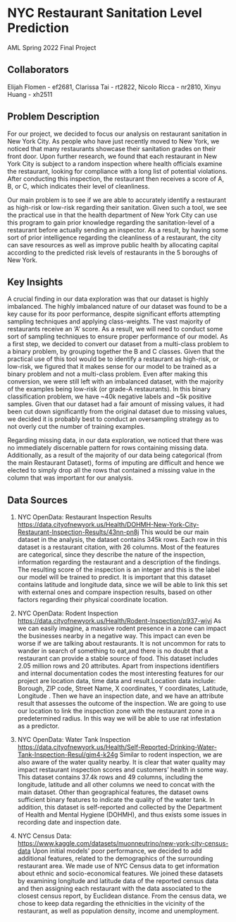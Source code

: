 # NYC Restaurant Sanitation Level Prediction
AML Spring 2022 Final Project

## Collaborators
Elijah Flomen - ef2681, Clarissa Tai - rt2822, Nicolo Ricca - nr2810, Xinyu Huang - xh2511

## Problem Description

For our project, we decided to focus our analysis on restaurant sanitation in New York City. As people who have just recently moved to New York, we noticed that many restaurants showcase their sanitation grades on their front door. Upon further research, we found that each restaurant in New York City is subject to a random inspection where health officials examine the restaurant, looking for compliance with a long list of potential violations. After conducting this inspection, the restaurant then receives a score of A, B, or C, which indicates their level of cleanliness. 

Our main problem is to see if we are able to accurately identify a restaurant as high-risk or low-risk regarding their sanitation. Given such a tool, we see the practical use in that the health department of New York City can use this program to gain prior knowledge regarding the sanitation-level of a restaurant before actually sending an inspector. As a result, by having some sort of prior intelligence regarding the cleanliness of a restaurant, the city can save resources as well as improve public health by allocating capital according to the predicted risk levels of restaurants in the 5 boroughs of New York. 

## Key Insights

A crucial finding in our data exploration was that our dataset is highly imbalanced. The highly imbalanced nature of our dataset was found to be a key cause for its poor performance, despite significant efforts attempting sampling techniques and applying class-weights. The vast majority of restaurants receive an ‘A’ score. As a result, we will need to conduct some sort of sampling techniques to ensure proper performance of our model. As a first step, we decided to convert our dataset from a multi-class problem to a binary problem, by grouping together the B and C classes. Given that the practical use of this tool would be to identify a restaurant as high-risk, or low-risk, we figured that it makes sense for our model to be trained as a binary problem and not a multi-class problem. Even after making this conversion, we were still left with an imbalanced dataset, with the majority of the examples being low-risk (or grade-A restaurants). In this binary classification problem, we have ~40k negative labels and ~5k positive samples. Given that our dataset had a fair amount of missing values, it had been cut down significantly from the original dataset due to missing values, we decided it is probably best to conduct an oversampling strategy as to not overly cut the number of training examples. 

Regarding missing data, in our data exploration, we noticed that there was no immediately discernable pattern for rows containing missing data. Additionally, as a result of the majority of our data being categorical (from the main Restaurant Dataset), forms of imputing are difficult and hence we elected to simply drop all the rows that contained a missing value in the column that was important for our analysis.  

## Data Sources

1. NYC OpenData: Restaurant Inspection Results
https://data.cityofnewyork.us/Health/DOHMH-New-York-City-Restaurant-Inspection-Results/43nn-pn8j
This would be our main dataset in the analysis, the dataset contains 345k rows. Each row in this dataset is a restaurant citation, with 26 columns. Most of the features are categorical, since they describe the nature of the inspection, information regarding the restaurant and a description of the findings. The resulting score of the inspection is an integer and this is the label our model will be trained to predict. It is important that this dataset contains latitude and longitude data, since we will be able to link this set with external ones and compare inspection results, based on other factors regarding their physical coordinate location.

2. NYC OpenData: Rodent Inspection
https://data.cityofnewyork.us/Health/Rodent-Inspection/p937-wjvj 
As we can easily imagine, a massive rodent presence in a zone can impact the businesses nearby in a negative way. This impact can even be worse if we are talking about restaurants. It is not uncommon for rats to wander in search of something to eat,and there is no doubt that a restaurant can provide a stable source of food. This dataset includes 2.05 million rows and 20 attributes. Apart from inspections identifiers and internal documentation codes the most interesting features for our project are location data, time data and result.Location data include: Borough, ZIP code, Street Name, X coordinates, Y coordinates, Latitude, Longitude . Then we have an inspection date, and we have an attribute result that assesses the outcome of the inspection. We are going to use our location to link the inspection zone with the restaurant zone in a predetermined radius. In this way we will be able to use rat infestation as a predictor.

3. NYC OpenData: Water Tank Inspection
https://data.cityofnewyork.us/Health/Self-Reported-Drinking-Water-Tank-Inspection-Resul/gjm4-k24g 
Similar to rodent inspection, we are also aware of the water quality nearby. It is clear that water quality may impact restaurant inspection scores and customers’ health in some way. This dataset contains 37.4k rows and 49 columns, including the longitude, latitude and all other columns we need to concat with the main dataset. Other than geographical features, the dataset owns sufficient binary features to indicate the quality of the water tank. In addition, this dataset is self-reported and collected by the Department of Health and Mental Hygiene (DOHMH), and thus exists some issues in recording date and inspection date. 

4. NYC Census Data:
https://www.kaggle.com/datasets/muonneutrino/new-york-city-census-data
Upon initial models' poor performance, we decided to add additional features, related to the demographics of the surrounding restaurant area. We made use of NYC Census data to get information about ethnic and socio-economical features. We joined these datasets by examining longitude and latitude data of the reported census data and then assigning each restaurant with the data associated to the closest census report, by Euclidean distance. From the census data, we chose to keep data regarding the ethnicities in the vicinity of the restaurant, as well as population density, income and unemployment. 
